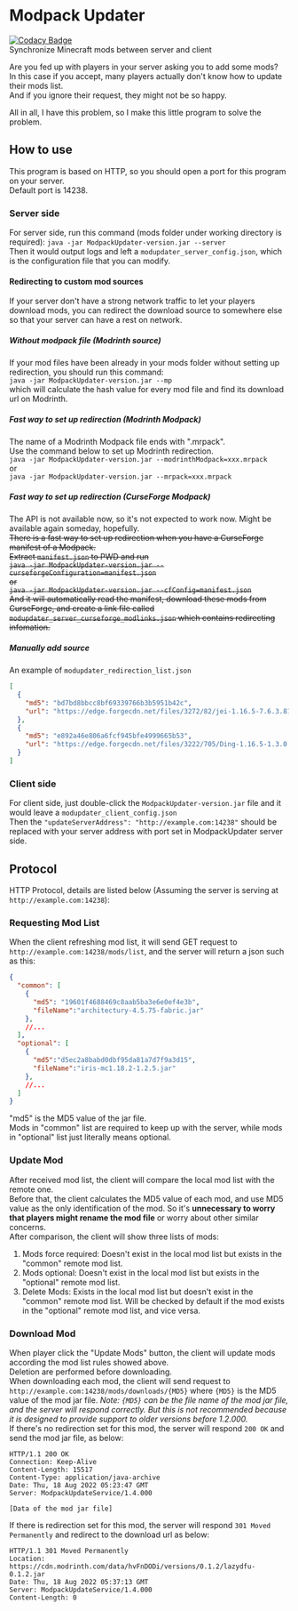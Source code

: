 # Modpack Updater
[![Codacy Badge](https://app.codacy.com/project/badge/Grade/3fea904a0c874f7bb9222fc2eafc04c4)](https://www.codacy.com/gh/Micrafast/ModpackUpdater/dashboard?utm_source=github.com&amp;utm_medium=referral&amp;utm_content=Micrafast/ModpackUpdater&amp;utm_campaign=Badge_Grade)    
Synchronize Minecraft mods between server and client

Are you fed up with players in your server asking you to add some mods?  
In this case if you accept, many players actually don't know how to update their mods list.  
And if you ignore their request, they might not be so happy.

All in all, I have this problem, so I make this little program to solve the problem.

## How to use

This program is based on HTTP, so you should open a port for this program on your server.  
Default port is 14238.  

### Server side
For server side, run this command (mods folder under working directory is required):
``java -jar ModpackUpdater-version.jar --server``  
Then it would output logs and left a 
``modupdater_server_config.json``, 
which is the configuration file that you can modify.  
#### Redirecting to custom mod sources
If your server don't have a strong network traffic to let your players download mods,
you can redirect the download source to somewhere else so that your server can have a rest on network.  
##### Without modpack file (Modrinth source)
If your mod files have been already in your mods folder without setting up redirection, you should run this command:  
``java -jar ModpackUpdater-version.jar --mp``  
which will calculate the hash value for every mod file and find its download url on Modrinth.
##### Fast way to set up redirection (Modrinth Modpack)
The name of a Modrinth Modpack file ends with ".mrpack".  
Use the command below to set up Modrinth redirection.  
``java -jar ModpackUpdater-version.jar --modrinthModpack=xxx.mrpack``  
or  
``java -jar ModpackUpdater-version.jar --mrpack=xxx.mrpack``
##### Fast way to set up redirection (CurseForge Modpack)
The API is not available now, so it's not expected to work now. Might be available again someday, hopefully.  
~~There is a fast way to set up redirection when you have a CurseForge manifest of a Modpack.  
Extract ``manifest.json`` to PWD and run  
``java -jar ModpackUpdater-version.jar --curseforgeConfiguration=manifest.json``  
or  
``java -jar ModpackUpdater-version.jar --cfConfig=manifest.json``  
And it will automatically read the manifest, download these mods from CurseForge,
and create a link file called ``modupdater_server_curseforge_modlinks.json`` which contains redirecting infomation.~~
##### Manually add source
An example of ``modupdater_redirection_list.json``  
````json
[
  {
    "md5": "bd7bd8bbcc8bf69339766b3b5951b42c",
    "url": "https://edge.forgecdn.net/files/3272/82/jei-1.16.5-7.6.3.81.jar"
  },
  {
    "md5": "e892a46e806a6fcf945bfe4999665b53",
    "url": "https://edge.forgecdn.net/files/3222/705/Ding-1.16.5-1.3.0.jar"
  }
]
````
### Client side
For client side, just double-click the 
``ModpackUpdater-version.jar`` 
file and it would leave a 
``modupdater_client_config.json``  
Then the 
``"updateServerAddress": "http://example.com:14238"``
should be replaced with your server address with port set in ModpackUpdater server side.

## Protocol
HTTP Protocol, details are listed below (Assuming the server is serving at `http://example.com:14238`):
### Requesting Mod List
When the client refreshing mod list, it will send GET request to `http://example.com:14238/mods/list`,
and the server will return a json such as this: 
````json
{
  "common": [
    {
      "md5": "19601f4688469c8aab5ba3e6e0ef4e3b",
      "fileName":"architectury-4.5.75-fabric.jar"
    },
    //...
  ],
  "optional": [
    {
      "md5":"d5ec2a8babd0dbf95da81a7d7f9a3d15",
      "fileName":"iris-mc1.18.2-1.2.5.jar"
    },
    //...
  ]
}
````
"md5" is the MD5 value of the jar file.  
Mods in "common" list are required to keep up with the server,
while mods in "optional" list just literally means optional.
### Update Mod
After received mod list, the client will compare the local mod list with the remote one.   
Before that, the client calculates the MD5 value of each mod, and use MD5 value as the only identification of the mod.
So it's **unnecessary to worry that players might rename the mod file** or worry about other similar concerns.  
After comparison, the client will show three lists of mods: 
1. Mods force required: Doesn't exist in the local mod list but exists in the "common" remote mod list.
2. Mods optional: Doesn't exist in the local mod list but exists in the "optional" remote mod list.
3. Delete Mods: Exists in the local mod list but doesn't exist in the "common" remote mod list. Will be checked by default if the mod exists in the "optional" remote mod list, and vice versa.
### Download Mod
When player click the "Update Mods" button, the client will update mods according the mod list rules showed above.  
Deletion are performed before downloading.  
When downloading each mod, the client will send request to `http://example.com:14238/mods/downloads/{MD5}` 
where `{MD5}` is the MD5 value of the mod jar file.
*Note: `{MD5}` can be the file name of the mod jar file, and the server will respond correctly.
But this is not recommended because it is designed to provide support to older versions before 1.2.000.*  
If there's no redirection set for this mod, the server will respond `200 OK` and send the mod jar file, as below:
````
HTTP/1.1 200 OK
Connection: Keep-Alive
Content-Length: 15517
Content-Type: application/java-archive
Date: Thu, 18 Aug 2022 05:23:47 GMT
Server: ModpackUpdateService/1.4.000

[Data of the mod jar file]
````
If there is redirection set for this mod, the server will respond `301 Moved Permanently`
and redirect to the download url as below:
````
HTTP/1.1 301 Moved Permanently
Location: https://cdn.modrinth.com/data/hvFnDODi/versions/0.1.2/lazydfu-0.1.2.jar
Date: Thu, 18 Aug 2022 05:37:13 GMT
Server: ModpackUpdateService/1.4.000
Content-Length: 0


````